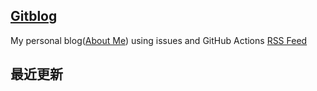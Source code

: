 ## [Gitblog](https://starryjog.github.io/gitblog/)
My personal blog([About Me](https://github.com/starryjog/gitblog/issues/1)) using issues and GitHub Actions
[RSS Feed](https://raw.githubusercontent.com/starryjog/gitblog/master/feed.xml)

## 最近更新
